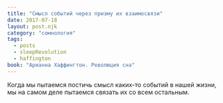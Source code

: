 ```yaml
---
title: "Смысл событий через призму их взаимосвязи"
date: 2017-07-18
layout: post.njk
category: "сомнология"
tags:
  - posts
  - sleepRevolution
  - haffington
book: "Арианна Хаффингтон. Революция сна"
---
```


Когда мы пытаемся постичь смысл каких-то событий в нашей жизни, мы на самом деле пытаемся связать их со всем остальным.
